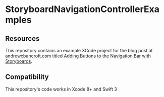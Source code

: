 # StoryboardNavigationControllerExamples

## Resources
This repository contains an example XCode project for the blog post at [andrewcbancroft.com](http://www.andrewcbancroft.com) 
titled [Adding Buttons to the Navigation Bar with Storyboards](https://www.andrewcbancroft.com/2016/04/14/adding-buttons-to-the-navigation-bar-with-storyboards/).

## Compatibility
This repository's code works in Xcode 8+ and Swift 3
